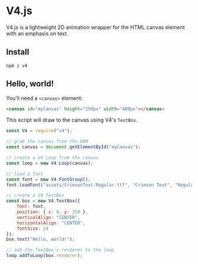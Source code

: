 # V4.js

V4.js is a lightweight 2D animation wrapper for the HTML canvas element with an emphasis on text.

## Install

```shell
npm i v4
```

## Hello, world!

You'll need a `<canvas>` element:

```html
<canvas id="myCanvas" height="250px" width="400px"></canvas>
```

This script will draw to the canvas using V4's `TextBox`.

```javascript
const V4 = require("v4");

// grab the canvas from the DOM
const canvas = document.getElementById("myCanvas");

// create a V4 Loop from the canvas
const loop = new V4.Loop(canvas);

// load a font
const font = new V4.FontGroup();
font.loadFont("assets/CrimsonText-Regular.ttf", "Crimson Text", "Regular");

// create a V4 TextBox
const box = new V4.TextBox({
    font: font,
    position: { x: 0, y: 250 },
    verticalAlign: "CENTER",
    horizontalAlign: "CENTER",
    fontSize: 24
});
box.text("Hello, world!");

// add the TextBox's renderer to the loop
loop.addToLoop(box.renderer);
```


